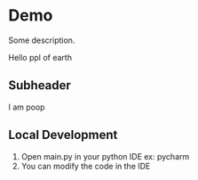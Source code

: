 # Demo

Some description.

Hello ppl of earth

## Subheader

I am poop

## Local Development

1. Open main.py in your python IDE ex: pycharm
2. You can modify the code in the IDE